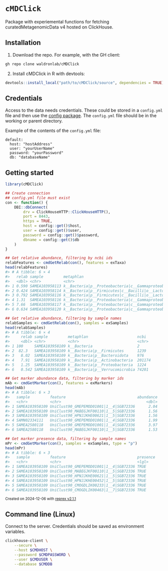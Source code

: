 
# `cMDClick`

Package with experiemental functions for fetching curatedMetagenomicData v4
hosted on ClickHouse.

## Installation

1. Download the repo. For example, with the GH client:

```bash
gh repo clone waldronlab/cMDClick
```

2. Install cMDClick in R with devtools:

```r
devtools::install_local("path/to/cMDClick/source", dependencies = TRUE)
```

## Credentials

Access to the data needs credentials. These could be stored in a `config.yml`
file and then use the [config package](https://github.com/rstudio/config/).
The `config.yml` file should be in the working or parent directory.

Example of the contents of the `config.yml` file:

```
default:
  host: "hostAddress"
  user: "yourUserName"
  password: "yourPassword"
  db: "databaseName"
```

## Getting started

``` r
library(cMDClick)

## Create connection
## config.yml file must exist
con <- function() {
    DBI::dbConnect(
        drv = ClickHouseHTTP::ClickHouseHTTP(),
        port = 8443,
        https = TRUE,
        host = config::get()$host,
        user = config::get()$user,
        password = config::get()$password,
        dbname = config::get()$db
    )
}

## Get relative abundance, filtering by ncbi ids
relabFeatures <- cmdGetRelab(con(), features = exTaxa)
head(relabFeatures)
#> # A tibble: 6 × 4
#>   relab sample         metaphlan                                           ncbi 
#>   <dbl> <chr>          <chr>                                               <chr>
#> 1 0.590 SAMEA103958113 k__Bacteria|p__Proteobacteria|c__Gammaproteobacter… 562  
#> 2 0.424 SAMEA103958114 k__Bacteria|p__Firmicutes|c__Bacilli|o__Lactobacil… 1301 
#> 3 0.792 SAMEA103958116 k__Bacteria|p__Firmicutes|c__Bacilli|o__Lactobacil… 1301 
#> 4 1.31  SAMEA103958116 k__Bacteria|p__Proteobacteria|c__Gammaproteobacter… 562  
#> 5 7.66  SAMEA103958117 k__Bacteria|p__Proteobacteria|c__Gammaproteobacter… 562  
#> 6 0.634 SAMEA103958120 k__Bacteria|p__Proteobacteria|c__Gammaproteobacter… 562

## Get relative abundance, filtering by sample names
relabSamples <- cmdGetRelab(con(), samples = exSamples)
head(relabSamples)
#> # A tibble: 6 × 4
#>     relab sample         metaphlan                      ncbi  
#>     <dbl> <chr>          <chr>                          <chr> 
#> 1 100     SAMEA103958109 k__Bacteria                    2     
#> 2  82.3   SAMEA103958109 k__Bacteria|p__Firmicutes      1239  
#> 3   8.02  SAMEA103958109 k__Bacteria|p__Bacteroidota    976   
#> 4   7.91  SAMEA103958109 k__Bacteria|p__Actinobacteria  201174
#> 5   1.25  SAMEA103958109 k__Bacteria|p__Proteobacteria  1224  
#> 6   0.542 SAMEA103958109 k__Bacteria|p__Verrucomicrobia 74201

## Get marker abundance data, filtering by marker ids
mAb <- cmdGetMarker(con(), features = exMarkers)
head(mAb)
#> # A tibble: 6 × 3
#>   sample         feature                                abundance
#>   <chr>          <chr>                                      <dbl>
#> 1 SAMEA103958109 UniClust90_GMEPEMOD01001|1__4|SGB72336      2.04
#> 2 SAMEA103958109 UniClust90_MABEGJKF00110|1__5|SGB72336      1.56
#> 3 SAMEA103958109 UniClust90_HPNJJKHE00621|1__5|SGB72336      1.56
#> 4 SAMN02334111   UniClust90_GMEPEMOD01001|1__4|SGB72336      1.99
#> 5 SAMEA2580118   UniClust90_GMEPEMOD01001|1__4|SGB72336      3.97
#> 6 SAMEA2580118   UniClust90_MABEGJKF00110|1__5|SGB72336      1.53

## Get marker presence data, filtering by sample names
mPr <- cmdGetMarker(con(), samples = exSamples, type = "p")
head(mPr)
#> # A tibble: 6 × 3
#>   sample         feature                                presence
#>   <chr>          <chr>                                  <lgl>   
#> 1 SAMEA103958109 UniClust90_GMEPEMOD01001|1__4|SGB72336 TRUE    
#> 2 SAMEA103958109 UniClust90_MABEGJKF00110|1__5|SGB72336 TRUE    
#> 3 SAMEA103958109 UniClust90_HPNJJKHE00621|1__5|SGB72336 TRUE    
#> 4 SAMEA103958109 UniClust90_HPNJJKHE00452|1__5|SGB72336 TRUE    
#> 5 SAMEA103958109 UniClust90_CMOGDLIK00233|1__4|SGB72336 TRUE    
#> 6 SAMEA103958109 UniClust90_CMOGDLIK00463|1__7|SGB72336 TRUE
```
<sup>Created on 2024-12-06 with [reprex v2.1.1](https://reprex.tidyverse.org)</sup>


## Command line (Linux)

Connect to the server. Credentials should be saved as environment variables.

```bash
clickhouse-client \
    --secure \
    --host $CMDHOST \
    --password $CMDPASSWORD \
    --user $CMDUSER \
    --database $CMDDB
```
